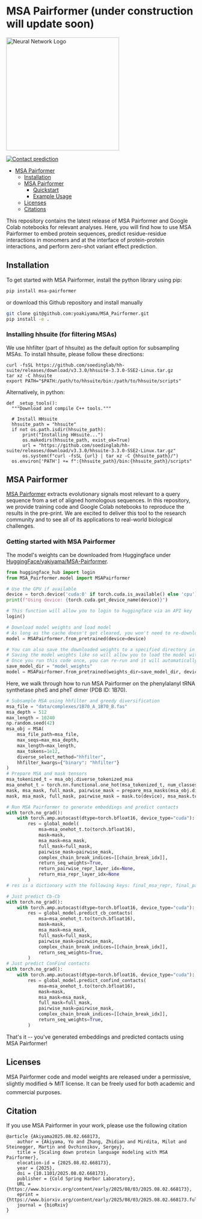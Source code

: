 # MSA Pairformer (under construction will update soon)
<!-- ![Logo](msa_pairformer_logo.png) -->
<div align="left">
  <img src="msa_pairformer_logo.png" width="300" alt="Neural Network Logo">
</div>

[![Contact prediction](https://colab.research.google.com/assets/colab-badge.svg)](https://colab.research.google.com/github/yoakiyama/MSA_Pairformer/blob/main/MSA_Pairformer_with_MMseqs2.ipynb/)

- [MSA Pairformer](#MSA-Pairformer)
  - [Installation ](#installation-)
  - [MSA Pairformer](#MSA-Pairformer--)
    - [Quickstart ](#quickstart--)
    - [Example Usage](#example-usage--)
  - [Licenses  ](#licenses--)
  - [Citations  ](#citations--)

This repository contains the latest release of MSA Pairformer and Google Colab notebooks for relevant analyses. Here, you will find how to use MSA Pairformer to embed protein sequences, predict residue-residue interactions in monomers and at the interface of protein-protein interactions, and perform zero-shot variant effect prediction.

## Installation <a name="installation"></a>

To get started with MSA Pairformer, install the python library using pip:

```bash
pip install msa-pairformer
```

or download this Github repository and install manually
```bash
git clone git@github.com:yoakiyama/MSA_Pairformer.git
pip install -e .
```

### Installing hhsuite (for filtering MSAs)

We use hhfilter (part of hhsuite) as the default option for subsampling MSAs. To install hhsuite, please follow these directions:

```
curl -fsSL https://github.com/soedinglab/hh-suite/releases/download/v3.3.0/hhsuite-3.3.0-SSE2-Linux.tar.gz
tar xz -C hhsuite
export PATH="$PATH:/path/to/hhsuite/bin:/path/to/hhsuite/scripts"
```
Alternatively, in python:
```
def _setup_tools():
  """Download and compile C++ tools."""

  # Install HHsuite
  hhsuite_path = "hhsuite"
  if not os.path.isdir(hhsuite_path):
      print("Installing HHsuite...")
      os.makedirs(hhsuite_path, exist_ok=True)
      url = "https://github.com/soedinglab/hh-suite/releases/download/v3.3.0/hhsuite-3.3.0-SSE2-Linux.tar.gz"
      os.system(f"curl -fsSL {url} | tar xz -C {hhsuite_path}/")
  os.environ['PATH'] += f":{hhsuite_path}/bin:{hhsuite_path}/scripts"
```

## MSA Pairformer <a name="MSA-Pairformer"></a>

[MSA Pairformer](https://www.biorxiv.org/content/10.1101/2025.08.02.668173v1) extracts evolutionary signals most relevant to a query sequence from a set of aligned homologous sequences. In this repository, we provide training code and Google Colab notebooks to reproduce the results in the pre-print. We are excited to deliver this tool to the research community and to see all of its applications to real-world biological challenges.

### Getting started with MSA Pairformer <a name="getting-started"></a>
The model's weights can be downloaded from Huggingface under [HuggingFace/yakiyama/MSA-Pairformer](https://huggingface.co/yakiyama/MSA-Pairformer/).
```py
from huggingface_hub import login
from MSA_Pairformer.model import MSAPairformer

# Use the GPU if available
device = torch.device('cuda:0' if torch.cuda.is_available() else 'cpu')
print(f"Using device: {torch.cuda.get_device_name(device)}")

# This function will allow you to login to huggingface via an API key
login()

# Download model weights and load model
# As long as the cache doesn't get cleared, you won't need to re-download the weights whenever you re-run this
model = MSAPairformer.from_pretrained(device=device)

# You can also save the downloaded weights to a specified directory in your filesystem.
# Saving the model weights like so will allow you to load the model without re-downloading if your cache gets cleared.
# Once you run this code once, you can re-run and it will automatically load the weights
save_model_dir = "model_weights"
model = MSAPairformer.from_pretrained(weights_dir=save_model_dir, device=device)
```

Here, we walk through how to run MSA Pairformer on the phenylalanyl tRNA synthetase pheS and pheT dimer (PDB ID: 1B70).
```py
# Subsample MSA using hhfilter and greedy diversification
msa_file = "data/complexes/1B70_A_1B70_B.fas"
msa_depth = 512
max_length = 10240
np.random.seed(42)
msa_obj = MSA(
    msa_file_path=msa_file,
    max_seqs=max_msa_depth,
    max_length=max_length,
    max_tokens=1e12,
    diverse_select_method="hhfilter",
    hhfilter_kwargs={"binary": "hhfilter"}
)
# Prepare MSA and mask tensors
msa_tokenized_t = msa_obj.diverse_tokenized_msa
msa_onehot_t = torch.nn.functional.one_hot(msa_tokenized_t, num_classes=len(aa2tok_d)).unsqueeze(0).float().to(device)
mask, msa_mask, full_mask, pairwise_mask = prepare_msa_masks(msa_obj.diverse_tokenized_msa.unsqueeze(0))
mask, msa_mask, full_mask, pairwise_mask = mask.to(device), msa_mask.to(device), full_mask.to(device), pairwise_mask.to(device)

# Run MSA Pairformer to generate embeddings and predict contacts
with torch.no_grad():
    with torch.amp.autocast(dtype=torch.bfloat16, device_type="cuda"):
        res = global_model(
            msa=msa_onehot_t.to(torch.bfloat16),
            mask=mask,
            msa_mask=msa_mask,
            full_mask=full_mask,
            pairwise_mask=pairwise_mask,
            complex_chain_break_indices=[[chain_break_idx]],
            return_seq_weights=True,
            return_pairwise_repr_layer_idx=None,
            return_msa_repr_layer_idx=None
        )
# res is a dictionary with the following keys: final_msa_repr, final_pairwise_repr, msa_repr_d, pairwise_repr_d, seq_weights_list_d, predicted_cb_contacts, predicted_confind_contacts

# Just predict Cb-Cb
with torch.no_grad():
    with torch.amp.autocast(dtype=torch.bfloat16, device_type="cuda"):
        res = global_model.predict_cb_contacts(
            msa=msa_onehot_t.to(torch.bfloat16),
            mask=mask,
            msa_mask=msa_mask,
            full_mask=full_mask,
            pairwise_mask=pairwise_mask,
            complex_chain_break_indices=[[chain_break_idx]],
            return_seq_weights=True,
        )
# Just predict ConFind contacts
with torch.no_grad():
    with torch.amp.autocast(dtype=torch.bfloat16, device_type="cuda"):
        res = global_model.predict_confind_contacts(
            msa=msa_onehot_t.to(torch.bfloat16),
            mask=mask,
            msa_mask=msa_mask,
            full_mask=full_mask,
            pairwise_mask=pairwise_mask,
            complex_chain_break_indices=[[chain_break_idx]],
            return_seq_weights=True,
        )
```

That's it -- you've generated embeddings and predicted contacts using MSA Pairformer!

## Licenses <a name="licenses"></a>

MSA Pairformer code and model weights are released under a permissive, slightly modified ☕️ MIT license. It can be freely used for both academic and commercial purposes.

## Citation <a name="citation"></a>
If you use MSA Pairformer in your work, please use the following citation
```
@article {Akiyama2025.08.02.668173,
	author = {Akiyama, Yo and Zhang, Zhidian and Mirdita, Milot and Steinegger, Martin and Ovchinnikov, Sergey},
	title = {Scaling down protein language modeling with MSA Pairformer},
	elocation-id = {2025.08.02.668173},
	year = {2025},
	doi = {10.1101/2025.08.02.668173},
	publisher = {Cold Spring Harbor Laboratory},
	URL = {https://www.biorxiv.org/content/early/2025/08/03/2025.08.02.668173},
	eprint = {https://www.biorxiv.org/content/early/2025/08/03/2025.08.02.668173.full.pdf},
	journal = {bioRxiv}
}

```
